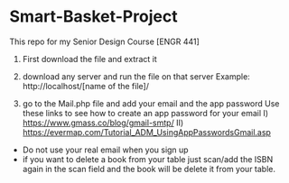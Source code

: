 # Smart-Basket-Project
This repo for my Senior Design Course [ENGR 441]


1) First download the file and extract it
2) download any server and run the file on that server
Example: http://localhost/[name of the file]/

3) go to the Mail.php file and add your email and the app password
Use these links to see how to create an app password for your email 
I) https://www.gmass.co/blog/gmail-smtp/
II) https://evermap.com/Tutorial_ADM_UsingAppPasswordsGmail.asp


- Do not use your real email when you sign up
- if you want to delete a book from your table just scan/add the ISBN again in the scan field and the book will be delete it from your table.
